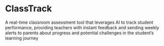 # ClassTrack
A real-time classroom assessment tool that leverages AI to track student performance, providing teachers with instant feedback and sending weekly alerts to parents about progress and potential challenges in the student’s learning journey
